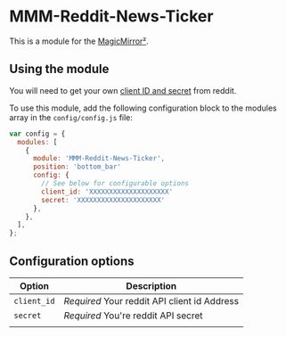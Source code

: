 # MMM-Reddit-News-Ticker

This is a module for the [MagicMirror²](https://github.com/MichMich/MagicMirror/).

## Using the module

You will need to get your own [client ID and secret](https://www.reddit.com/prefs/apps) from reddit.

To use this module, add the following configuration block to the modules array in the `config/config.js` file:

```js
var config = {
  modules: [
    {
      module: 'MMM-Reddit-News-Ticker',
      position: 'bottom_bar'
      config: {
        // See below for configurable options
        client_id: 'XXXXXXXXXXXXXXXXXXXX'
        secret: 'XXXXXXXXXXXXXXXXXXXXX'
      },
    },
  ],
};
```

## Configuration options

| Option      | Description                                  |
| ----------- | -------------------------------------------- |
| `client_id` | _Required_ Your reddit API client id Address |
| `secret`    | _Required_ You're reddit API secret          |
|             |
